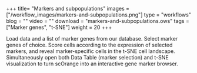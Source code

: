 +++
title= "Markers and subpopulations"
images =  ["/workflow_images/markers-and-subpopulations.png"]
type = "workflows"
blog =  ""
video = ""
download = "markers-and-subpopulations.ows"
tags = ["Marker genes", "t-SNE"]
weight = 20
+++

Load data and a list of marker genes from our database. Select marker genes of choice. Score cells according to the expression of selected markers, and reveal marker-specific cells in the t-SNE cell landscape. Simultaneously open both Data Table (marker selection) and t-SNE visualization to turn scOrange into an interactive gene marker browser.